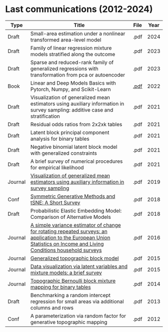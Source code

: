 # Last communications (2012-2024)

| Type | Title | File |Year |
| --- | --- | --- | --- |
| Draft | Small-area estimation under a nonlinear transformed area-level model | .pdf | 2024 |
| Draft | Family of linear regression mixture models stratified along the outcome | .pdf | 2023 |
| Draft | Sparse and reduced-rank family of generalized regressions with transformation from pca or autoencoder | .pdf | 2023 |
| Book | Linear and Deep Models Basics with Pytorch, Numpy, and Scikit-Learn | [.pdf](https://github.com/rpriam/book1/blob/main/text/book_pytorch_scikit_learn_numpy.pdf) | 2022 |
| Draft | Visualization of generalized mean estimators using auxiliary information in survey sampling: additive case and stratification | .pdf | 2021 |
| Draft | Residual odds ratios from 2x2xk tables | .pdf | 2021 |
| Draft | Latent block principal component analysis for binary tables | .pdf | 2021 |
| Draft | Negative binomial latent block model with generalized constraints | .pdf | 2021 |
| Draft | A brief survey of numerical procedures for empirical likelihood | .pdf | 2021 |
| Journal | [Visualization of generalized mean estimators using auxiliary information in survey sampling](https://www.tandfonline.com/doi/full/10.1080/03610926.2019.1601224) | .pdf | 2019 |
| Conf | [Symmetric Generative Methods and tSNE: A Short Survey](https://www.scitepress.org/Link.aspx?doi=10.5220/0006684303560363) | .pdf | 2018 |
| Draft | Probabilistic Elastic Embedding Model: Comparison of Alternative Models | .pdf | 2018 |
| Journal | [A simple variance estimator of change for rotating repeated surveys: an application to the European Union Statistics on Income and Living Conditions household surveys](https://www.jstor.org/stable/43965804) | .pdf | 2016 |
| Journal | [Generalized topographic block model](https://www.sciencedirect.com/science/article/pii/S0925231215012795) | .pdf | 2015 |
| Journal |  [Data visualization via latent variables and mixture models: a brief survey](https://link.springer.com/article/10.1007/s10044-015-0521-z) | .pdf | 2015 |
| Journal | [Topographic Bernoulli block mixture mapping for binary tables](https://link.springer.com/article/10.1007/s10044-014-0368-8) | .pdf | 2014 |
| Draft | Benchmarking a random intercept regression for small areas via additional columns and rows | .pdf | 2013 |
| Conf | A parameterization via random factor for generative topographic mapping | .pdf | 2012 |






